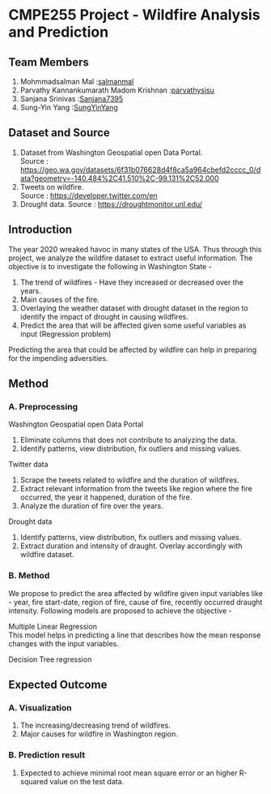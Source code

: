 # CMPE255 Project - Wildfire Analysis and Prediction

## Team Members
1. Mohmmadsalman Mal :[salmanmal](https://github.com/salmanmal)
2. Parvathy Kannankumarath Madom Krishnan :[parvathysjsu](https://github.com/parvathysjsu)
3. Sanjana Srinivas :[Sanjana7395](https://github.com/Sanjana7395)
4. Sung-Yin Yang :[SungYinYang](https://github.com/SungYinYang)

## Dataset and Source
1. Dataset from Washington Geospatial open Data Portal.  
Source : https://geo.wa.gov/datasets/6f31b076628d4f8ca5a964cbefd2cccc_0/data?geometry=-140.484%2C41.510%2C-99.131%2C52.000    
2. Tweets on wildfire.  
Source : https://developer.twitter.com/en 
3. Drought data.
Source : https://droughtmonitor.unl.edu/

## Introduction
The year 2020 wreaked havoc in many states of the USA. Thus through this project, we analyze 
the wildfire dataset to extract useful information. The objective is to investigate the 
following in Washington State - 
1. The trend of wildfires - Have they increased or decreased over the years. 
2. Main causes of the fire.
3. Overlaying the weather dataset with drought dataset in the region to identify the impact 
of drought in causing wildfires. 
4. Predict the area that will be affected given some useful variables as input (Regression problem)  
   
Predicting the area that could be affected by wildfire can help in preparing for the impending adversities.

## Method
### A. Preprocessing
Washington Geospatial open Data Portal      
1. Eliminate columns that does not contribute to analyzing the data.
2. Identify patterns, view distribution, fix outliers and missing values.

Twitter data
1. Scrape the tweets related to wildfire and the duration of wildfires.
2. Extract relevant information from the tweets like region where the fire occurred, 
the year it happened, duration of the fire.
3. Analyze the duration of fire over the years.

Drought data
1. Identify patterns, view distribution, fix outliers and missing values.
2. Extract duration and intensity of draught. Overlay accordingly with wildfire dataset.

### B. Method
We propose to predict the area affected by wildfire given input variables like - year,
fire start-date, region of fire, cause of fire, recently occurred draught intensity.
Following models are proposed to achieve the objective - 

Multiple Linear Regression      
This model helps in predicting a line that describes how the mean response changes with 
the input variables.

Decision Tree regression


## Expected Outcome
### A. Visualization
1. The increasing/decreasing trend of wildfires.
2. Major causes for wildfire in Washington region.

### B. Prediction result
1. Expected to achieve minimal root mean square error or an 
higher R-squared value on the test data.
